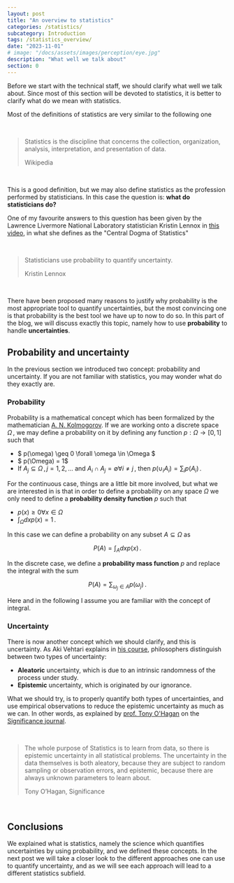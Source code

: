 ```yaml
---
layout: post
title: "An overview to statistics"
categories: /statistics/
subcategory: Introduction
tags: /statistics_overview/
date: "2023-11-01"
# image: "/docs/assets/images/perception/eye.jpg"
description: "What well we talk about"
section: 0
---
```


Before we start with the technical staff, we should clarify what well we talk about.
Since most of this section will be devoted to statistics, it is better to clarify what do we mean with 
statistics.

Most of the definitions of statistics are very similar to the following one

<br>

> Statistics is the discipline that concerns the collection, organization,
> analysis, interpretation, and presentation of data.
> 
> Wikipedia

<br>

This is a good definition, but we may also define statistics as the profession performed
by statisticians. In this case the question is: **what do statisticians do?**

One of my favourite answers to this question has been given by the
Lawrence Livermore National Laboratory statistician Kristin Lennox in [this video](https://www.youtube.com/watch?v=eDMGDhyDxuY&t=826s),
in what she defines as the "Central Dogma of Statistics"

<br>

> Statisticians use probability to quantify uncertainty.
> 
> Kristin Lennox

<br>

There have been proposed many reasons to justify why probability is the most appropriate tool
to quantify uncertainties, but the most convincing one is that probability
is the best tool we have up to now to do so.
In this part of the blog, we will discuss exactly this topic, namely how to use **probability**
to handle **uncertainties**.

## Probability and uncertainty

In the previous section we introduced two concept: probability and uncertainty.
If you are not familiar with statistics, you may wonder what do they exactly are.

### Probability

Probability is a mathematical concept which has been formalized by the mathematician [A. N. Kolmogorov](
https://it.wikipedia.org/wiki/Andrej_Nikolaevi%C4%8D_Kolmogorov).
If we are working onto a discrete space $\Omega\,,$
we may define a probability on it by defining any function $p : \Omega \rightarrow [0, 1]$ such that

- $ p(\omega) \geq 0 \forall \omega \in \Omega $
- $ p(\Omega) = 1$
- If $A_j \subseteq \Omega\,, j=1,2,...$ and $A_i \cap A_j = \emptyset \forall i \neq j\,,$ then $p(\cup_i A_i) = \sum_i p(A_i)\,.$

For the continuous case, things are a little bit more involved, but what we are interested in is that
in order to define a probability on any space $\Omega$ we only need to define a **probability
density function** $p$ such that 
- $p(x) \geq 0 \forall x \in \Omega$
- $\int_\Omega dx p(x) = 1\,.$

In this case we can define a probability on any subset $A \subseteq \Omega$ as 

$$P(A) = \int_A dx p(x)\,.$$

In the discrete case, we define a **probability mass function** $p$ and replace the integral with the sum

$$ P(A) = \sum_{\omega_j \in A} p(\omega_j) \,.$$

Here and in the following I assume you are familiar with the concept of integral.

### Uncertainty

There is now another concept which we should clarify, and this is uncertainty.
As Aki Vehtari explains in [his course](https://www.youtube.com/watch?v=AcKRob0C8EY&list=PLBqnAso5Dy7O0IVoVn2b-WtetXQk5CDk6),
philosophers distinguish between two types of uncertainty:
- **Aleatoric** uncertainty, which is due to an intrinsic randomness of the process under study.
- **Epistemic** uncertainty, which is originated by our ignorance.

What we should try, is to properly quantify both types of uncertainties, and use empirical observations to reduce
the epistemic uncertainty as much as we can.
In other words, as explained by [prof. Tony O'Hagan](http://www.stat.columbia.edu/~gelman/stuff_for_blog/ohagan.pdf) 
on the [Significance journal](https://academic.oup.com/jrssig?login=false).

<br>

> The whole purpose of Statistics is to learn
> from data, so there is epistemic uncertainty
> in all statistical problems. The uncertainty
> in the data themselves is both aleatory, because they are subject to random sampling
> or observation errors, and epistemic, because there are always unknown parameters
> to learn about.
> 
> Tony O’Hagan, Significance

<br>

## Conclusions

We explained what is statistics, namely the science which quantifies uncertainties by using probability,
and we defined these concepts.
In the next post we will take a closer look to the different approaches one can use to
quantify uncertainty, and as we will see each approach will lead to a different statistics subfield.